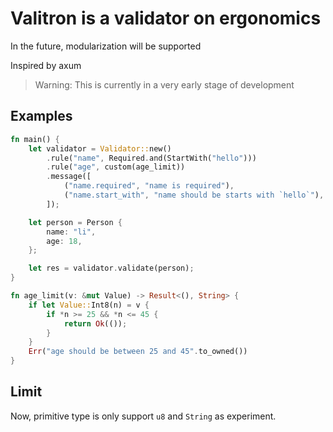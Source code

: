 # Valitron is a validator on ergonomics

In the future, modularization will be supported

Inspired by axum

> Warning: This is currently in a very early stage of development

## Examples

```rust
fn main() {
    let validator = Validator::new()
        .rule("name", Required.and(StartWith("hello")))
        .rule("age", custom(age_limit))
        .message([
            ("name.required", "name is required"),
            ("name.start_with", "name should be starts with `hello`"),
        ]);

    let person = Person {
        name: "li",
        age: 18,
    };

    let res = validator.validate(person);
}

fn age_limit(v: &mut Value) -> Result<(), String> {
    if let Value::Int8(n) = v {
        if *n >= 25 && *n <= 45 {
            return Ok(());
        }
    }
    Err("age should be between 25 and 45".to_owned())
}
```

## Limit

Now, primitive type is only support `u8` and `String` as experiment.

